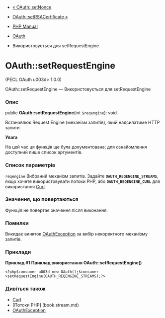 - [« OAuth::setNonce](oauth.setnonce.md)
- [OAuth::setRSACertificate »](oauth.setrsacertificate.md)

- [PHP Manual](index.md)
- [OAuth](class.oauth.md)
- Використовується для setRequestEngine

# OAuth::setRequestEngine

(PECL OAuth u003d> 1.0.0)

OAuth::setRequestEngine — Використовується для setRequestEngine

### Опис

public **OAuth::setRequestEngine**(int `$reqengine`): void

Встановлює Request Engine (механізм запитів), який надсилатиме
HTTP запити.

**Увага**

На цей час ця функція ще була документована; для
ознайомлення доступний лише список аргументів.

### Список параметрів

`reqengine`
Вибраний механізм запитів. Задайте **`OAUTH_REQENGINE_STREAMS`**, якщо
хочете використовувати потоки PHP, або **`OAUTH_REQENGINE_CURL`** для
використання [Curl](book.curl.md).

### Значення, що повертаються

Функція не повертає значення після виконання.

### Помилки

Викидає виняток [OAuthException](class.oauthexception.md) за
вибір некоректного механізму запитів.

### Приклади

**Приклад #1 Приклад використання **OAuth::setRequestEngine()****

` <?php$consumer u003d new OAuth();$consumer->setRequestEngine(OAUTH_REQENGINE_STREAMS);?> `

### Дивіться також

- [Curl](book.curl.md)
- [Потоки PHP] (book.stream.md)
- [OAuthException](class.oauthexception.md)
